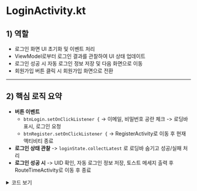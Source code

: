 # LoginActivity.kt

## 1) 역할
- 로그인 화면 UI 초기화 및 이벤트 처리
- ViewModel로부터 로그인 결과를 관찰하여 UI 상태 업데이트
- 로그인 성공 시 자동 로그인 정보 저장 및 다음 화면으로 이동
- 회원가입 버튼 클릭 시 회원가입 화면으로 전환

---

## 2) 핵심 로직 요약
- **버튼 이벤트**
  - `btnLogin.setOnClickListener {` -> 이메일, 비밀번호 공란 체크 -> 로딩바 표시, 로그인 요청
  - `btnRegister.setOnClickListener {` -> RegisterActivity로 이동 후 현재 액티비티 종료
- **로그인 상태 관찰** -> `loginState.collectLatest` 로 로딩바 숨기고 성공/실패 처리
- **로그인 성공 시** -> UID 확인, 자동 로그인 정보 저장, 토스트 메세지 출력 후 RouteTimeActivity로 이동 후 종료
  
<details>
<summary> 코드 보기 </summary>

```kotlin
class LoginActivity : AppCompatActivity() {

    private val viewModel: LoginViewModel by viewModels {
        object : androidx.lifecycle.ViewModelProvider.Factory {
            override fun <T : androidx.lifecycle.ViewModel> create(modelClass: Class<T>): T {
                return LoginViewModel(UserRepository()) as T
            }
        }
    }

    override fun onCreate(savedInstanceState: Bundle?) {
        super.onCreate(savedInstanceState)
        setContentView(R.layout.activity_login)

        val etEmail: EditText = findViewById(R.id.et_email)
        val etPwd: EditText = findViewById(R.id.et_pwd)
        val btnLogin: Button = findViewById(R.id.btn_login)
        val autoLogin: CheckBox = findViewById(R.id.autoLogin)
        val progressBar: ProgressBar = findViewById(R.id.progressBar)

        //버튼 이벤트
        btnLogin.setOnClickListener {
            val email = etEmail.text.toString()
            val pwd = etPwd.text.toString()

            if (email.isBlank() || pwd.isBlank()) {
                Toast.makeText(this, "이메일과 비밀번호를 입력해주세요.", Toast.LENGTH_SHORT).show()
                return@setOnClickListener
            }

            viewModel.login(email, pwd)
        }

        val btnRegister: Button = findViewById(R.id.btn_register)

        btnRegister.setOnClickListener {
            val intent = Intent(this, RegisterActivity::class.java)
            startActivity(intent)
        }

        //로그인 상태 관찰
        lifecycleScope.launchWhenStarted {
            viewModel.loginState.collectLatest { state ->
                when (state) {
                    is LoginUiState.Loading -> progressBar.visibility = ProgressBar.VISIBLE
                    is LoginUiState.Success -> {
                        progressBar.visibility = ProgressBar.GONE
                        // 자동 로그인 저장
                        getSharedPreferences("MyApp", MODE_PRIVATE).edit {
                            putBoolean("autoLogin", autoLogin.isChecked)
                            putString("userEmail", etEmail.text.toString())
                            putString("userPassword", etPwd.text.toString())
                        }
                        Toast.makeText(this@LoginActivity, "로그인 성공!", Toast.LENGTH_SHORT).show()
                        startActivity(Intent(this@LoginActivity, RouteTimeActivity::class.java))
                        finish()
                    }
                    is LoginUiState.Error -> {
                        progressBar.visibility = ProgressBar.GONE
                        Toast.makeText(this@LoginActivity, "실패: ${state.message}", Toast.LENGTH_SHORT).show()
                    }
                    else -> Unit
                }
            }
        }
    }
}
```
</details>